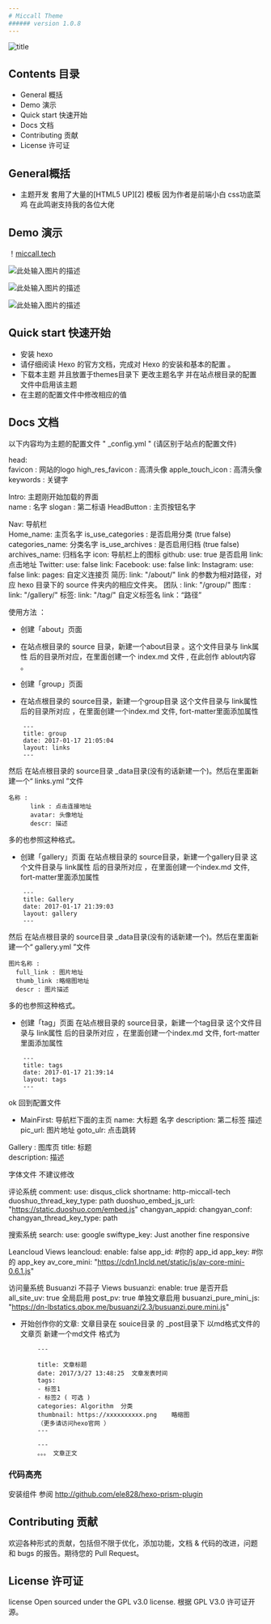 ```yaml
---
# Miccall Theme
###### version 1.0.8
---
```

![title](http://onh0umlhz.bkt.clouddn.com/0524themetitle.PNG)
## Contents 目录

- General 概括
- Demo 演示
- Quick start 快速开始
- Docs 文档
- Contributing 贡献
- License 许可证

## General概括

- 主题开发 套用了大量的[HTML5 UP][2] 模板 因为作者是前端小白 css功底菜鸡
在此鸣谢支持我的各位大佬

## Demo 演示
！[miccall.tech](http://miccall.tech)

![此处输入图片的描述](http://onh0umlhz.bkt.clouddn.com/0524theme002.PNG)

![此处输入图片的描述](http://onh0umlhz.bkt.clouddn.com/0524theme003.PNG)

![此处输入图片的描述](http://onh0umlhz.bkt.clouddn.com/0524theme004.PNG)

## Quick start 快速开始
- 安装 hexo
- 请仔细阅读 Hexo 的官方文档，完成对 Hexo 的安装和基本的配置 。
- 下载本主题 并且放置于themes目录下 更改主题名字 并在站点根目录的配置文件中启用该主题
- 在主题的配置文件中修改相应的值

## Docs 文档
以下内容均为主题的配置文件 " _config.yml " (请区别于站点的配置文件)

head:      
  favicon : 网站的logo
  high_res_favicon : 高清头像
  apple_touch_icon :   高清头像
  keywords : 关键字

 Intro: 主题刚开始加载的界面   
  name  :  名字
  slogan  :  第二标语
  HeadButton  :  主页按钮名字

 Nav: 导航栏  
  Home_name: 主页名字
  is_use_categories : 是否启用分类  (true false)
  categories_name: 分类名字
  is_use_archives : 是否启用归档  (true false)
  archives_name: 归档名字
  icon:  导航栏上的图标
     github:
      use: true   是否启用
      link: 点击地址
      Twitter:
            use: false
          link:
    Facebook:
    use: false
      link:
      Instagram:
       use: false
       link:
   pages:  自定义连接页
      简历:
        link: "/about/"  link 的参数为相对路径，对应 hexo 目录下的 source 件夹内的相应文件夹。
     团队 :
        link: "/group/"
  图库 :
         link: "/gallery/"
    标签:
      link: "/tag/"
            自定义标签名
            link：“路径”

使用方法 ：

- 创建「about」页面
- 在站点根目录的 source 目录，新建一个about目录 。这个文件目录与 link属性 后的目录所对应，在里面创建一个 index.md 文件 , 在此创作 ablout内容 。

- 创建「group」页面
- 在站点根目录的 source目录，新建一个group目录 这个文件目录与 link属性 后的目录所对应
    ，在里面创建一个index.md 文件, fort-matter里面添加属性

```
    ---
    title: group
    date: 2017-01-17 21:05:04
    layout: links
    ---
```
然后 在站点根目录的 source目录 _data目录(没有的话新建一个)。然后在里面新建一个“ links.yml ”文件
```
名称 :
      link : 点击连接地址   
      avatar: 头像地址
      descr: 描述
```
多的也参照这种格式。
- 创建「gallery」页面
 在站点根目录的 source目录，新建一个gallery目录 这个文件目录与 link属性 后的目录所对应 ，在里面创建一个index.md 文件, fort-matter里面添加属性

```
    ---
    title: Gallery
    date: 2017-01-17 21:39:03
    layout: gallery
    ---
```
然后 在站点根目录的 source目录 _data目录(没有的话新建一个)。然后在里面新建一个“ gallery.yml ”文件

```
图片名称 :
  full_link : 图片地址
  thumb_link :略缩图地址
  descr : 图片描述

```
多的也参照这种格式。

- 创建「tag」页面
 在站点根目录的 source目录，新建一个tag目录 这个文件目录与 link属性 后的目录所对应
    ，在里面创建一个index.md 文件, fort-matter里面添加属性

```
    ---
    title: tags
    date: 2017-01-17 21:39:14
    layout: tags
    ---

```
ok 回到配置文件

- MainFirst: 导航栏下面的主页
     name: 大标题 名字
    description: 第二标签 描述   
     pic_url: 图片地址
     goto_ulr: 点击跳转


 Gallery :  图库页
     title: 标题  
    description: 描述

字体文件 不建议修改

 评论系统
 comment:
   use: disqus_click
   shortname: http-miccall-tech
  duoshuo_thread_key_type: path
   duoshuo_embed_js_url: "https://static.duoshuo.com/embed.js"
 changyan_appid:
     changyan_conf:
   changyan_thread_key_type: path


搜索系统
  search:
    use: google
    swiftype_key: Just another fine responsive  

Leancloud Views
leancloud:
    enable: false
    app_id: #你的 app_id
    app_key: #你的 app_key
    av_core_mini: "https://cdn1.lncld.net/static/js/av-core-mini-0.6.1.js"

访问量系统
  Busuanzi 不蒜子 Views
  busuanzi:
    enable: true   是否开启
    all_site_uv: true   全局启用 
    post_pv: true   单独文章启用 
    busuanzi_pure_mini_js: "https://dn-lbstatics.qbox.me/busuanzi/2.3/busuanzi.pure.mini.js"


- 开始创作你的文章: 
文章目录在 souice目录 的 _post目录下 以md格式文件的文章页 
新建一个md文件 格式为

```
		---

		title: 文章标题  
		date: 2017/3/27 13:48:25  文章发表时间 
		tags: 
		- 标签1
		- 标签2 ( 可选 )
		categories: Algorithm  分类
		thumbnail: https://xxxxxxxxxx.png    略缩图 
		（更多请访问hexo官网 ）
		---

		---
		。。。 文章正文 

```

### 代码高亮
  
  安装组件 参阅 http://github.com/ele828/hexo-prism-plugin


## Contributing 贡献
 欢迎各种形式的贡献，包括但不限于优化，添加功能，文档 & 代码的改进，问题和 bugs 的报告。期待您的 Pull Request。

## License 许可证
license
Open sourced under the GPL v3.0 license.
根据 GPL V3.0 许可证开源。
